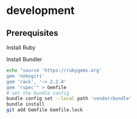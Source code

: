 # development

## Prerequisites
Install Ruby 

Install Bundler

```bash
echo "source 'https://rubygems.org'
gem 'nokogiri'
gem 'rack', '~> 2.2.4'
gem 'rspec'" > Gemfile
# set the bundle config 
bundle config set --local path 'vendor/bundle'
bundle install
git add Gemfile Gemfile.lock
```